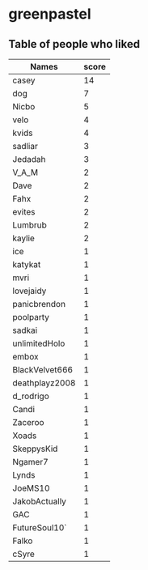 # greenpastel
## Table of people who liked
Names | score
--- | ---
casey | 14
dog | 7
Nicbo | 5
velo | 4
kvids | 4
sadliar | 3
Jedadah | 3
V_A_M | 2
Dave | 2
Fahx | 2
evites | 2
Lumbrub | 2
kaylie | 2
ice | 1
katykat | 1
mvri | 1
lovejaidy | 1
panicbrendon | 1
poolparty | 1
sadkai | 1
unlimitedHolo | 1
embox | 1
BlackVelvet666 | 1
deathplayz2008 | 1
d_rodrigo | 1
Candi | 1
Zaceroo | 1
Xoads | 1
SkeppysKid | 1
Ngamer7 | 1
Lynds | 1
JoeMS10 | 1
JakobActually | 1
GAC | 1
FutureSoul10` | 1
Falko | 1
cSyre | 1
